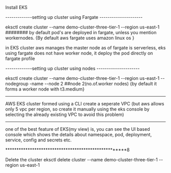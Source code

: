 Install EKS

-------------setting up cluster using Fargate ---------------------

eksctl create cluster --name demo-cluster-three-tier-1 --region us-east-1   ######## by default pod's are deployed in fargate, unless you mention workernodes.
        {By default aws fargate uses amazon linux os }

in EKS cluster aws manages the master node
as of fargate is serverless, eks using fargate does not have worker node, it deploy the pod directly on fargate profile

-------------setting up cluster using nodes ---------------------

eksctl create cluster --name demo-cluster-three-tier-1 --region us-east-1 --nodegroup -name <workergroup name> --node 2   ##node 2(no.of.worker nodes)
            {by default it forms a worker node with t3.medium}


-------------------------------------------------------------------------------------------------------------------------------------------------------------------------------
AWS EKS cluster formed using a CLI  create a seperate VPC (but aws allows only 5 vpc per region, so create it manually using the eks console by selecting the already existing VPC to avoid this problem) 


********************************************************************************
one of the best feature of EKS(my view) is, you can see the UI based console which shows the details about namespace, pod, deployment, service, config and secrets etc.

*****************************************************8
            
Delete the cluster
eksctl delete cluster --name demo-cluster-three-tier-1 --region us-east-1
